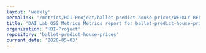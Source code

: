 ```yaml
---
layout: 'weekly'
permalink: '/metrics/HDI-Project/ballet-predict-house-prices/WEEKLY-REPORT-2020-05-03'
title: 'DAI Lab OSS Metrics Metrics report for ballet-predict-house-prices | WEEKLY-REPORT-2020-05-03'
organization: 'HDI-Project'
repository: 'ballet-predict-house-prices'
current_date: '2020-05-03'
---
```

